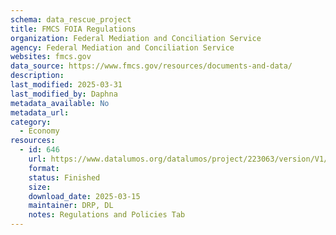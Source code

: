 ```yaml
---
schema: data_rescue_project 
title: FMCS FOIA Regulations
organization: Federal Mediation and Conciliation Service
agency: Federal Mediation and Conciliation Service
websites: fmcs.gov
data_source: https://www.fmcs.gov/resources/documents-and-data/
description: 
last_modified: 2025-03-31
last_modified_by: Daphna
metadata_available: No
metadata_url: 
category:
  - Economy
resources:
  - id: 646
    url: https://www.datalumos.org/datalumos/project/223063/version/V1/view
    format: 
    status: Finished
    size: 
    download_date: 2025-03-15
    maintainer: DRP, DL
    notes: Regulations and Policies Tab
---
```

